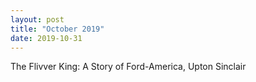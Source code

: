 ```yaml
---
layout: post
title: "October 2019"
date: 2019-10-31
---
```


The Flivver King: A Story of Ford-America, Upton Sinclair
